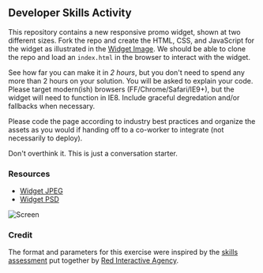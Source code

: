 ## Developer Skills Activity

This repository contains a new responsive promo widget, shown at two different sizes. Fork the repo and create the HTML, CSS, and JavaScript for the widget as illustrated in the [Widget Image](https://github.com/ff0000/skills-assessment/blob/master/contactListUpdated.jpg). We should be able to clone the repo and load an `index.html` in the browser to interact with the widget.

See how far you can make it in *2 hours*, but you don't need to spend any more than 2 hours on your solution. You will be asked to explain your code.  Please target modern(ish) browsers (FF/Chrome/Safari/IE9+), but the widget will need to function in IE8. Include graceful degredation and/or fallbacks when necessary.

Please code the page according to industry best practices and organize the assets as you would if handing off to a co-worker to integrate (not necessarily to deploy).

Don't overthink it. This is just a conversation starter.

### Resources

* [Widget JPEG](https://github.com/rocket-media/dev-skills-activity/blob/master/widget.jpg)
* [Widget PSD](https://github.com/rocket-media/dev-skills-activity/blob/master/widget.psd?raw=true)

![Screen](https://github.com/rocket-media/dev-skills-activity/raw/master/widget.jpg)

### Credit

The format and parameters for this exercise were inspired by the [skills assessment](https://github.com/ff0000/skills-assessment) put together by [Red Interactive Agency](http://ff0000.com/).